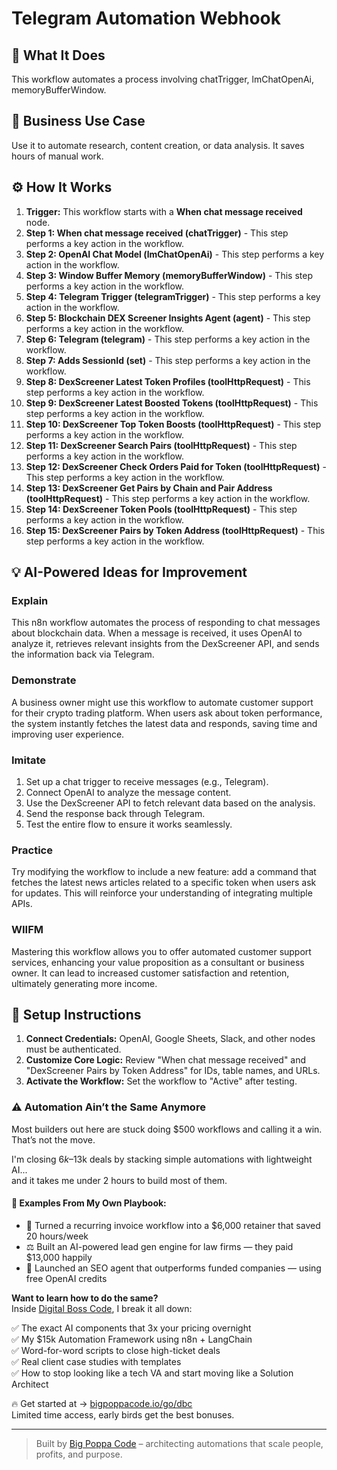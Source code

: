 # Telegram Automation Webhook

## 🚀 What It Does
This workflow automates a process involving chatTrigger, lmChatOpenAi, memoryBufferWindow.

## 💼 Business Use Case
Use it to automate research, content creation, or data analysis. It saves hours of manual work.

## ⚙️ How It Works
1.  **Trigger:** This workflow starts with a **When chat message received** node.
2. **Step 1: When chat message received (chatTrigger)** - This step performs a key action in the workflow.
3. **Step 2: OpenAI Chat Model (lmChatOpenAi)** - This step performs a key action in the workflow.
4. **Step 3: Window Buffer Memory (memoryBufferWindow)** - This step performs a key action in the workflow.
5. **Step 4: Telegram Trigger (telegramTrigger)** - This step performs a key action in the workflow.
6. **Step 5: Blockchain DEX Screener Insights Agent (agent)** - This step performs a key action in the workflow.
7. **Step 6: Telegram (telegram)** - This step performs a key action in the workflow.
8. **Step 7: Adds SessionId (set)** - This step performs a key action in the workflow.
9. **Step 8: DexScreener Latest Token Profiles (toolHttpRequest)** - This step performs a key action in the workflow.
10. **Step 9: DexScreener Latest Boosted Tokens (toolHttpRequest)** - This step performs a key action in the workflow.
11. **Step 10: DexScreener Top Token Boosts (toolHttpRequest)** - This step performs a key action in the workflow.
12. **Step 11: DexScreener Search Pairs (toolHttpRequest)** - This step performs a key action in the workflow.
13. **Step 12: DexScreener Check Orders Paid for Token (toolHttpRequest)** - This step performs a key action in the workflow.
14. **Step 13: DexScreener Get Pairs by Chain and Pair Address (toolHttpRequest)** - This step performs a key action in the workflow.
15. **Step 14: DexScreener Token Pools (toolHttpRequest)** - This step performs a key action in the workflow.
16. **Step 15: DexScreener Pairs by Token Address (toolHttpRequest)** - This step performs a key action in the workflow.

## 💡 AI-Powered Ideas for Improvement
### Explain
This n8n workflow automates the process of responding to chat messages about blockchain data. When a message is received, it uses OpenAI to analyze it, retrieves relevant insights from the DexScreener API, and sends the information back via Telegram.

### Demonstrate
A business owner might use this workflow to automate customer support for their crypto trading platform. When users ask about token performance, the system instantly fetches the latest data and responds, saving time and improving user experience.

### Imitate
1. Set up a chat trigger to receive messages (e.g., Telegram).
2. Connect OpenAI to analyze the message content.
3. Use the DexScreener API to fetch relevant data based on the analysis.
4. Send the response back through Telegram.
5. Test the entire flow to ensure it works seamlessly.

### Practice
Try modifying the workflow to include a new feature: add a command that fetches the latest news articles related to a specific token when users ask for updates. This will reinforce your understanding of integrating multiple APIs.

### WIIFM
Mastering this workflow allows you to offer automated customer support services, enhancing your value proposition as a consultant or business owner. It can lead to increased customer satisfaction and retention, ultimately generating more income.

## 🔧 Setup Instructions
1. **Connect Credentials:** OpenAI, Google Sheets, Slack, and other nodes must be authenticated.
2. **Customize Core Logic:** Review "When chat message received" and "DexScreener Pairs by Token Address" for IDs, table names, and URLs.
3. **Activate the Workflow:** Set the workflow to "Active" after testing.

### ⚠️ Automation Ain’t the Same Anymore

Most builders out here are stuck doing $500 workflows and calling it a win.  
That’s not the move.  

I'm closing $6k–$13k deals by stacking simple automations with lightweight AI...  
and it takes me under 2 hours to build most of them.

#### 🧠 Examples From My Own Playbook:
- 🔁 Turned a recurring invoice workflow into a $6,000 retainer that saved 20 hours/week  
- ⚖️ Built an AI-powered lead gen engine for law firms — they paid $13,000 happily  
- 🚀 Launched an SEO agent that outperforms funded companies — using free OpenAI credits  

**Want to learn how to do the same?**  
Inside [Digital Boss Code](https://bigpoppacode.io/go/dbc), I break it all down:

✅ The exact AI components that 3x your pricing overnight  
✅ My $15k Automation Framework using n8n + LangChain  
✅ Word-for-word scripts to close high-ticket deals  
✅ Real client case studies with templates  
✅ How to stop looking like a tech VA and start moving like a Solution Architect  

🔥 Get started at → [bigpoppacode.io/go/dbc](https://bigpoppacode.io/go/dbc)  
Limited time access, early birds get the best bonuses.

---
> Built by [Big Poppa Code](https://bigpoppacode.io) – architecting automations that scale people, profits, and purpose.
